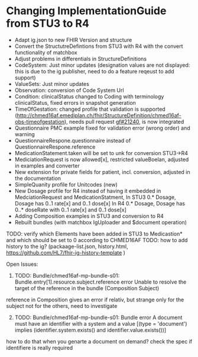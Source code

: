 # Changing ImplementationGuide from STU3 to R4
- Adapt ig.json to new FHIR Version and structure
- Convert the StructutreDefintions from STU3 with R4 with the convert functionality of matchbox
- Adjust problems in differentials in StructureDefinitions 
- CodeSystem: Just minor updates (designation values are not displayed: this is due to the ig publisher, need to do a feature reqeust to add support) 
- ValueSets: Just minor updates
- Observation:  conversion of Code System Url
- Condition: clinicalStatus changed to Coding with terminology clinicalStatus, fixed errors in snapshot generation
- TimeOfGestation: changed profile that validation is supported (http://chmed16af.emediplan.ch/fhir/StructureDefinition/chmed16af-obs-timeofgestation), needs pull request [gf#21240](https://github.com/hapifhir/org.hl7.fhir.core/pull/21), is now integrated
- Questionnaire PMC example fixed for validation error (wrong order) and warning
- QuestionnaireRespone.questionnaire instead of QuestionnaireRespone.reference
- MedicationStatement.taken will be set to unk for conversion STU3->R4
- MediciationRequest is now allowed[x], restricted valueBoelan, adjusted in examples and converter
- New extension for private fields for patient, incl. conversion, adjusted in the documentation 
- SimpleQuanity profile for Unitcodes (new)
- New Dosage profile for R4 instead of having it embedded in MedciationRequest and MedicationStatment, 
  In STU3 0.* Dosage, Dosage has 0..1 rate[x] and 0..1 dose[x]
  In R4 0.* Dosage, Dosage has 0..* doseRate with 0..1 rate[x] and  0..1 dose[x]
- Adding Composition examples in STU3 and conversion to R4
- Rebuilt bundles (with matchbox IgUploader and $document operation)

TODO: verify which Elements have been added in STU3 to Medicastion* and which should be set to 0 according to CHMED16AF
TODO: how to add history to the ig? (packaage-list.json, history.html, https://github.com/HL7/fhir-ig-history-template )

Open Issues:

1. TODO: Bundle/chmed16af-mp-bundle-s01: Bundle.entry[1].resource.subject.reference	error	Unable to resolve the target of the reference in the bundle (Composition Subject)

reference in Composition gives an error if relativ, but strange only for the subject not for the others, need to investigate

2. TODO: Bundle/chmed16af-mp-bundle-s01: Bundle	error	A document must have an identifier with a system and a value [(type = 'document') implies (identifier.system.exists() and identifier.value.exists())]

how to do that when you genarte a document on demand? check the spec if identifiere is really required